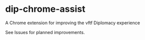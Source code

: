 # dip-chrome-assist
A Chrome extension for improving the vftf Diplomacy experience

See Issues for planned improvements.
